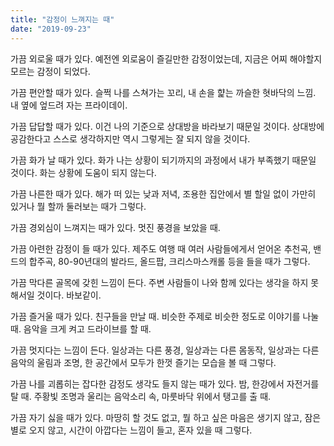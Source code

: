 ```yaml
---
title: "감정이 느껴지는 때"
date: "2019-09-23"
---
```


가끔 외로울 때가 있다.
예전엔 외로움이 즐길만한 감정이었는데, 지금은 어찌 해야할지 모르는 감정이 되었다.

가끔 편안할 때가 있다.
슬쩍 나를 스쳐가는 꼬리, 내 손을 햝는 까슬한 혓바닥의 느낌. 내 옆에 엎드려 자는 프라이데이.

가끔 답답할 때가 있다.
이건 나의 기준으로 상대방을 바라보기 때문일 것이다. 상대방에 공감한다고 스스로 생각하지만 역시 그렇게는 잘 되지 않을 것이다.

가끔 화가 날 때가 있다.
화가 나는 상황이 되기까지의 과정에서 내가 부족했기 때문일 것이다. 화는 상황에 도움이 되지 않는다.

가끔 나른한 때가 있다.
해가 떠 있는 낮과 저녁, 조용한 집안에서 별 할일 없이 가만히 있거나 뭘 할까 둘러보는 때가 그렇다.

가끔 경외심이 느껴지는 때가 있다.
멋진 풍경을 보았을 때.

가끔 아련한 감정이 들 때가 있다.
제주도 여행 때 여러 사람들에게서 얻어온 추천곡, 밴드의 합주곡, 80-90년대의 발라드, 올드팝, 크리스마스캐롤 등을 들을 때가 그렇다.

가끔 막다른 골목에 갖힌 느낌이 든다.
주변 사람들이 나와 함께 있다는 생각을 하지 못해서일 것이다. 바보같이.

가끔 즐거울 때가 있다.
친구들을 만날 때. 비슷한 주제로 비슷한 정도로 이야기를 나눌 때. 음악을 크게 켜고 드라이브를 할 때.

가끔 멋지다는 느낌이 든다.
일상과는 다른 풍경, 일상과는 다른 몸동작, 일상과는 다른 음악의 울림과 조명, 한 공간에서 모두가 한껏 즐기는 모습을 볼 때 그렇다.

가끔 나를 괴롭히는 잡다한 감정도 생각도 들지 않는 때가 있다.
밤, 한강에서 자전거를 탈 때. 주황빛 조명과 울리는 음악소리 속, 마룻바닥 위에서 탱고를 출 때.

가끔 자기 싫을 때가 있다.
마땅히 할 것도 없고, 뭘 하고 싶은 마음은 생기지 않고, 잠은 별로 오지 않고, 시간이 아깝다는 느낌이 들고, 혼자 있을 때 그렇다.